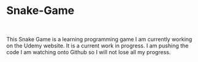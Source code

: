 # Snake-Game
<br/>

This Snake Game is a learning programming game I am currently working on the Udemy website. It is a current work in progress. I am pushing the code I am watching onto Github so I will not lose all my progress.